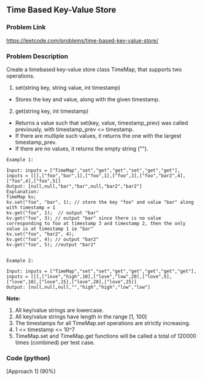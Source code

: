 ## Time Based Key-Value Store

### Problem Link

https://leetcode.com/problems/time-based-key-value-store/

### Problem Description 

Create a timebased key-value store class TimeMap, that supports two operations.

1. set(string key, string value, int timestamp)

* Stores the key and value, along with the given timestamp.

2. get(string key, int timestamp)

* Returns a value such that set(key, value, timestamp_prev) was called previously, with timestamp_prev <= timestamp.
* If there are multiple such values, it returns the one with the largest timestamp_prev.
* If there are no values, it returns the empty string ("").

```
Example 1:

Input: inputs = ["TimeMap","set","get","get","set","get","get"], inputs = [[],["foo","bar",1],["foo",1],["foo",3],["foo","bar2",4],["foo",4],["foo",5]]
Output: [null,null,"bar","bar",null,"bar2","bar2"]
Explanation:   
TimeMap kv;   
kv.set("foo", "bar", 1); // store the key "foo" and value "bar" along with timestamp = 1   
kv.get("foo", 1);  // output "bar"   
kv.get("foo", 3); // output "bar" since there is no value corresponding to foo at timestamp 3 and timestamp 2, then the only value is at timestamp 1 ie "bar"   
kv.set("foo", "bar2", 4);   
kv.get("foo", 4); // output "bar2"   
kv.get("foo", 5); //output "bar2"   


```

```
Example 2:

Input: inputs = ["TimeMap","set","set","get","get","get","get","get"], inputs = [[],["love","high",10],["love","low",20],["love",5],["love",10],["love",15],["love",20],["love",25]]
Output: [null,null,null,"","high","high","low","low"]

```

**Note:**

1. All key/value strings are lowercase.
2. All key/value strings have length in the range [1, 100]
3. The timestamps for all TimeMap.set operations are strictly increasing.
4. 1 <= timestamp <= 10^7
5. TimeMap.set and TimeMap.get functions will be called a total of 120000 times (combined) per test case.

### Code (python)

[Approach 1] (90%)

```python

```